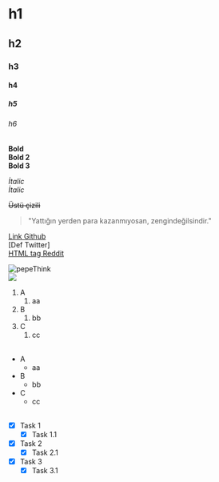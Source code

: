 <!-- Headers -->
# h1
## h2
### h3
#### h4
##### h5
###### h6

<!-- Bold -->
**Bold** <br>
__Bold 2__<br>
<b>Bold 3</b>

<!-- İtalic -->
*İtalic* <br>
_İtalic_

<!-- StireThrough -->
~~Üstü çizili~~

<!-- Quoting -->
>"Yattığın yerden para kazanmıyosan, zengindeğilsindir."

<!-- Links -->
[Link Github](https://github.com/eyytii) <br>
[Def Twitter] <br>
<a href="https://www.reddit.com/user/EyyTii2314">HTML tag Reddit</a>

<!-- Image -->
![pepeThink][pepe] <br>
<img src="https://cdn.discordapp.com/emojis/606239159522426922.webp?size=96&quality=lossless">

<!-- Lists -->
1. A
    1. aa
2. B
    1. bb
3. C
    1. cc
<br><br>
* A
    * aa
* B
    * bb
* C
    * cc
<br><br>
- [x] Task 1
    - [x] Task 1.1
- [x] Task 2
    - [x] Task 2.1
- [x] Task 3
    - [x] Task 3.1

<!-- Def -->
[Def-Twitter]: https://twitter.com/LuWe_exe
[pepe]: https://cdn.discordapp.com/emojis/606239159522426922.webp?size=96&quality=lossless